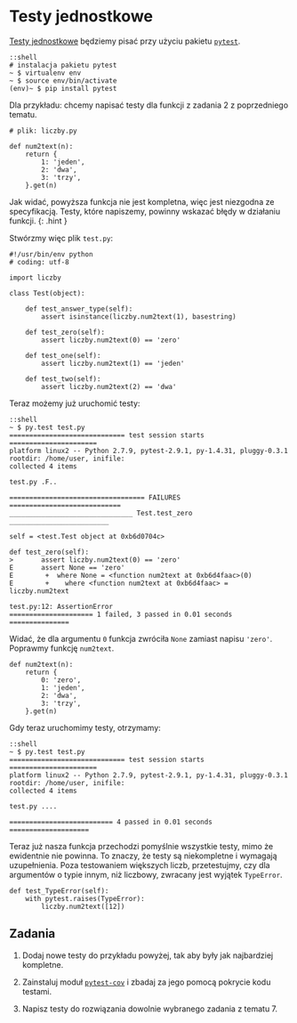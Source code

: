 Testy jednostkowe
=============================

[Testy jednostkowe](https://pl.wikipedia.org/wiki/Test_jednostkowy)
będziemy pisać przy użyciu
pakietu [`pytest`](http://pytest.org/).

    ::shell
    # instalacja pakietu pytest
    ~ $ virtualenv env
    ~ $ source env/bin/activate
    (env)~ $ pip install pytest

Dla przykładu: chcemy napisać testy
dla funkcji z zadania 2 z poprzedniego tematu.

    # plik: liczby.py

    def num2text(n):
        return {
            1: 'jeden',
            2: 'dwa',
            3: 'trzy',
        }.get(n)

Jak widać, powyższa funkcja nie jest kompletna,
więc jest niezgodna ze specyfikacją.
Testy, które napiszemy, powinny wskazać
błędy w działaniu funkcji.
{: .hint }

Stwórzmy więc plik `test.py`:

    #!/usr/bin/env python
    # coding: utf-8

    import liczby

    class Test(object):

        def test_answer_type(self):
            assert isinstance(liczby.num2text(1), basestring)

        def test_zero(self):
            assert liczby.num2text(0) == 'zero'

        def test_one(self):
            assert liczby.num2text(1) == 'jeden'

        def test_two(self):
            assert liczby.num2text(2) == 'dwa'

Teraz możemy już uruchomić testy:

    ::shell
    ~ $ py.test test.py
    ============================= test session starts ======================
    platform linux2 -- Python 2.7.9, pytest-2.9.1, py-1.4.31, pluggy-0.3.1
    rootdir: /home/user, inifile: 
    collected 4 items 

    test.py .F..

    ================================== FAILURES ============================
    _______________________________ Test.test_zero _________________________

    self = <test.Test object at 0xb6d0704c>

    def test_zero(self):
    >       assert liczby.num2text(0) == 'zero'
    E       assert None == 'zero'
    E        +  where None = <function num2text at 0xb6d4faac>(0)
    E        +    where <function num2text at 0xb6d4faac> = liczby.num2text

    test.py:12: AssertionError
    ===================== 1 failed, 3 passed in 0.01 seconds ===============

Widać, że dla argumentu `0` funkcja  zwróciła `None`
zamiast napisu `'zero'`.
Poprawmy funkcję `num2text`.

    def num2text(n):
        return {
            0: 'zero',
            1: 'jeden',
            2: 'dwa',
            3: 'trzy',
        }.get(n)

Gdy teraz uruchomimy testy, otrzymamy:

    ::shell
    ~ $ py.test test.py
    ============================= test session starts ======================
    platform linux2 -- Python 2.7.9, pytest-2.9.1, py-1.4.31, pluggy-0.3.1
    rootdir: /home/user, inifile: 
    collected 4 items 

    test.py ....

    ========================== 4 passed in 0.01 seconds ====================

Teraz już nasza funkcja przechodzi pomyślnie
wszystkie testy, mimo że ewidentnie nie powinna.
To znaczy, że testy są niekompletne i wymagają uzupełnienia.
Poza testowaniem większych liczb, przetestujmy,
czy dla argumentów o typie innym, niż liczbowy,
zwracany jest wyjątek `TypeError`.

    def test_TypeError(self):
        with pytest.raises(TypeError):
            liczby.num2text([12])

## Zadania

  1.  Dodaj nowe testy do przykładu powyżej,
      tak aby były jak najbardziej kompletne.

  2.  Zainstaluj moduł
      [`pytest-cov`](https://pypi.python.org/pypi/pytest-cov)
      i zbadaj za jego pomocą pokrycie kodu testami.

  3.  Napisz testy do rozwiązania dowolnie
      wybranego zadania z tematu 7.
